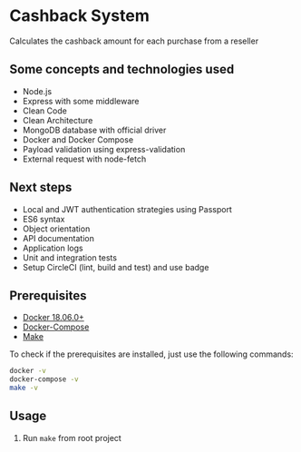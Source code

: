 # Cashback System

Calculates the cashback amount for each purchase from a reseller

## Some concepts and technologies used

- Node.js
- Express with some middleware
- Clean Code
- Clean Architecture
- MongoDB database with official driver
- Docker and Docker Compose
- Payload validation using express-validation
- External request with node-fetch

## Next steps

- Local and JWT authentication strategies using Passport
- ES6 syntax
- Object orientation
- API documentation
- Application logs
- Unit and integration tests
- Setup CircleCI (lint, build and test) and use badge

## Prerequisites

- [Docker 18.06.0+](https://docs.docker.com/install/)
- [Docker-Compose](https://docs.docker.com/compose/install/)
- [Make](https://www.gnu.org/software/make/)

To check if the prerequisites are installed, just use the following commands:

```bash
docker -v
docker-compose -v
make -v
```

## Usage

1. Run `make` from root project
